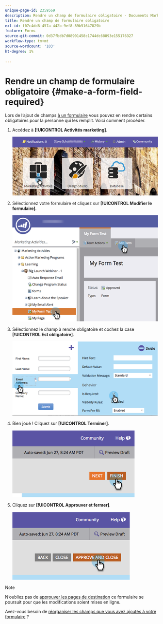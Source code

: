 ```yaml
---
unique-page-id: 2359569
description: Rendre un champ de formulaire obligatoire - Documents Marketo - Documentation du produit
title: Rendre un champ de formulaire obligatoire
exl-id: f07c4dd8-457a-442b-9ef8-89b51647829b
feature: Forms
source-git-commit: 0d37fbdb7d08901458c1744dc68893e155176327
workflow-type: tm+mt
source-wordcount: '103'
ht-degree: 1%

---
```


# Rendre un champ de formulaire obligatoire {#make-a-form-field-required}

Lors de l’ajout de champs [ à un formulaire](/help/marketo/product-docs/demand-generation/forms/creating-a-form/add-a-field-to-a-form.md) vous pouvez en rendre certains obligatoires pour la personne qui les remplit. Voici comment procéder.

1. Accédez à **[!UICONTROL Activités marketing]**.

   ![](assets/login-marketing-activities-4.png)

1. Sélectionnez votre formulaire et cliquez sur **[!UICONTROL Modifier le formulaire]**.

   ![](assets/editform-2.png)

1. Sélectionnez le champ à rendre obligatoire et cochez la case **[!UICONTROL Est obligatoire]**.

   ![](assets/image2014-9-15-17-3a30-3a44.png)

1. Bien joué ! Cliquez sur **[!UICONTROL Terminer]**.

   ![](assets/image2014-9-15-17-3a30-3a58.png)

1. Cliquez sur **[!UICONTROL Approuver et fermer]**.

   ![](assets/image2014-9-15-17-3a31-3a11.png)

>[!NOTE]
>
>N’oubliez pas de [approuver les pages de destination](/help/marketo/product-docs/demand-generation/landing-pages/understanding-landing-pages/approve-unapprove-or-delete-a-landing-page.md) ce formulaire se poursuit pour que les modifications soient mises en ligne.

Avez-vous besoin de [réorganiser les champs que vous avez ajoutés à votre formulaire](/help/marketo/product-docs/demand-generation/forms/form-fields/reorder-fields-in-a-form.md) ?
